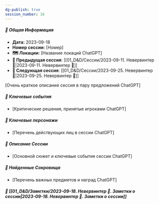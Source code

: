 ```yaml
---
dg-publish: true
session_number: 16
---
```


##### 📅 Общая Информация

- **Дата:** 2023-09-18
- **Номер cессии:** [Номер]
- **🗺️ Локации:** [Название локаций ChatGPT]
- **🔗 Предыдущая сессия**: [[01_D&D/Сессии/2023-09-11. Невервинтер 🛑\|2023-09-11. Невервинтер 🛑]]
- **🔗 Следующая сессия**: [[01_D&D/Сессии/2023-09-25. Невервинтер 🛑\|2023-09-25. Невервинтер 🛑]]

[Очень краткое описание сессия в пару предложений ChatGPT]
##### 🔑 **Ключевые события** 
- [Критические решения, принятые игроками ChatGPT]
##### 🧍 **Ключевые персонажи** 
- [Перечень действующих лиц в сессии ChatGPT]
##### 📖 **Описание Сессии** 
- [Основной сюжет и ключевые события сессии ChatGPT]
##### 💎 **Найденные Сокровища** 
- [Перечень важных предметов и наград ChatGPT]
##### 📝 **[[01_D&D/Заметки/2023-09-18. Невервинтер 🛑. Заметки о сессии\|2023-09-18. Невервинтер 🛑. Заметки о сессии]]**
